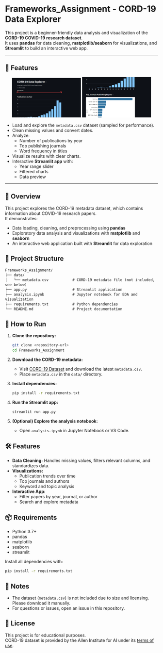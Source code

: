 # Frameworks_Assignment - CORD-19 Data Explorer
This project is a beginner-friendly data analysis and visualization of the **CORD-19 COVID-19 research dataset**.  
It uses **pandas** for data cleaning, **matplotlib/seaborn** for visualizations, and **Streamlit** to build an interactive web app.

---
## 📌 Features

<p align="center">
    <img src="./images/Screenshot%202025-09-22%20010319.png" alt="Homepage Preview" width="45%" />
    <img src="./images/Screenshot%202025-09-22%20010348.png" alt="Homepage Preview" width="45%" />
</p>



- Load and explore the `metadata.csv` dataset (sampled for performance).
- Clean missing values and convert dates.
- Analyze:
  - Number of publications by year
  - Top publishing journals
  - Word frequency in titles
- Visualize results with clear charts.
- Interactive **Streamlit app** with:
  - Year range slider
  - Filtered charts
  - Data preview

---
## 📌 Overview
This project explores the CORD-19 metadata dataset, which contains information about COVID-19 research papers.  
It demonstrates:
- Data loading, cleaning, and preprocessing using **pandas**
- Exploratory data analysis and visualizations with **matplotlib** and **seaborn**
- An interactive web application built with **Streamlit** for data exploration

## 📂 Project Structure
```
Frameworks_Assignment/
├── data/
│   └── metadata.csv           # CORD-19 metadata file (not included, see below)
├── app.py                     # Streamlit application
├── analysis.ipynb             # Jupyter notebook for EDA and visualization
├── requirements.txt           # Python dependencies
└── README.md                  # Project documentation
```

## 🚀 How to Run

1. **Clone the repository:**
    ```bash
    git clone <repository-url>
    cd Frameworks_Assignment
    ```

2. **Download the CORD-19 metadata:**
    - Visit [CORD-19 Dataset](https://www.semanticscholar.org/cord19/download) and download the latest `metadata.csv`.
    - Place `metadata.csv` in the `data/` directory.

3. **Install dependencies:**
    ```bash
    pip install -r requirements.txt
    ```

4. **Run the Streamlit app:**
    ```bash
    streamlit run app.py
    ```

5. **(Optional) Explore the analysis notebook:**
    - Open `analysis.ipynb` in Jupyter Notebook or VS Code.

## 🛠️ Features

- **Data Cleaning:** Handles missing values, filters relevant columns, and standardizes data.
- **Visualizations:** 
  - Publication trends over time
  - Top journals and authors
  - Keyword and topic analysis
- **Interactive App:** 
  - Filter papers by year, journal, or author
  - Search and explore metadata

## 📦 Requirements

- Python 3.7+
- pandas
- matplotlib
- seaborn
- streamlit

Install all dependencies with:
```bash
pip install -r requirements.txt
```

## 📑 Notes

- The dataset (`metadata.csv`) is not included due to size and licensing. Please download it manually.
- For questions or issues, open an issue in this repository.

## 📄 License

This project is for educational purposes.  
CORD-19 dataset is provided by the Allen Institute for AI under its [terms of use](https://www.semanticscholar.org/cord19/download).

